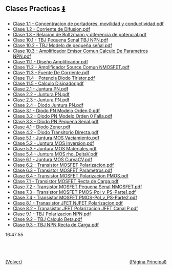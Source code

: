 
<html>
<body>
<h2>Clases Practicas <a href="https://downgit.github.io/#/home?url=https://github.com/Apuntes-FIUBA/Apuntes-Electronica/tree/main/86 - Electrónica/8603 - Dispositivos Semiconductores/Clases/Clases Practicas" style="font-size:20px">  ⬇️ </a></h2>
<ul>
    <li><a href="Clase 1.1 - Concentracion de portadores, movilidad y conductividad.pdf">Clase 1.1 - Concentracion de portadores, movilidad y conductividad.pdf</a></li>
    <li><a href="Clase 1.2 - Corriente de Difusion.pdf">Clase 1.2 - Corriente de Difusion.pdf</a></li>
    <li><a href="Clase 1.3 - Relacion de Boltzmann y diferencia de potencial.pdf">Clase 1.3 - Relacion de Boltzmann y diferencia de potencial.pdf</a></li>
    <li><a href="Clase 10.1 - TBJ Pequena Senal TBJ NPN.pdf">Clase 10.1 - TBJ Pequena Senal TBJ NPN.pdf</a></li>
    <li><a href="Clase 10.2 - TBJ Modelo de pequeña señal.pdf">Clase 10.2 - TBJ Modelo de pequeña señal.pdf</a></li>
    <li><a href="Clase 10.3 - Amplificador Emisor Comun Calculo De Parametros NPN.pdf">Clase 10.3 - Amplificador Emisor Comun Calculo De Parametros NPN.pdf</a></li>
    <li><a href="Clase 11.1 - Diseño Amplificador.pdf">Clase 11.1 - Diseño Amplificador.pdf</a></li>
    <li><a href="Clase 11.2 - Amplificador Source Comun NMOSFET.pdf">Clase 11.2 - Amplificador Source Comun NMOSFET.pdf</a></li>
    <li><a href="Clase 11.3 - Fuente De Corriente.pdf">Clase 11.3 - Fuente De Corriente.pdf</a></li>
    <li><a href="Clase 11.4 - Potencia Diodo Tiristor.pdf">Clase 11.4 - Potencia Diodo Tiristor.pdf</a></li>
    <li><a href="Clase 11.5 - Calculo Disipador.pdf">Clase 11.5 - Calculo Disipador.pdf</a></li>
    <li><a href="Clase 2.1 - Juntura PN.pdf">Clase 2.1 - Juntura PN.pdf</a></li>
    <li><a href="Clase 2.2 - Juntura PN.pdf">Clase 2.2 - Juntura PN.pdf</a></li>
    <li><a href="Clase 2.3 - Juntura PN.pdf">Clase 2.3 - Juntura PN.pdf</a></li>
    <li><a href="Clase 2.4 - Diodo Juntura PN.pdf">Clase 2.4 - Diodo Juntura PN.pdf</a></li>
    <li><a href="Clase 3.1 - Diodo PN Modelo Orden 0.pdf">Clase 3.1 - Diodo PN Modelo Orden 0.pdf</a></li>
    <li><a href="Clase 3.2 - Diodo PN Modelo Orden 0 Falla.pdf">Clase 3.2 - Diodo PN Modelo Orden 0 Falla.pdf</a></li>
    <li><a href="Clase 3.3 - Diodo PN Pequena Senal.pdf">Clase 3.3 - Diodo PN Pequena Senal.pdf</a></li>
    <li><a href="Clase 4.1 - Diodo Zener.pdf">Clase 4.1 - Diodo Zener.pdf</a></li>
    <li><a href="Clase 4.2 - Diodo Transitorio Directa.pdf">Clase 4.2 - Diodo Transitorio Directa.pdf</a></li>
    <li><a href="Clase 5.1 - Juntura MOS Vaciamiento.pdf">Clase 5.1 - Juntura MOS Vaciamiento.pdf</a></li>
    <li><a href="Clase 5.2 - Juntura MOS Inversion.pdf">Clase 5.2 - Juntura MOS Inversion.pdf</a></li>
    <li><a href="Clase 5.3 - Juntura MOS Materiales.pdf">Clase 5.3 - Juntura MOS Materiales.pdf</a></li>
    <li><a href="Clase 5.4 - Juntura MOS rho_DeltaV.pdf">Clase 5.4 - Juntura MOS rho_DeltaV.pdf</a></li>
    <li><a href="Clase 6.1 - Juntura MOS CurvaCV.pdf">Clase 6.1 - Juntura MOS CurvaCV.pdf</a></li>
    <li><a href="Clase 6.2 - Transistor MOSFET Polarizacion.pdf">Clase 6.2 - Transistor MOSFET Polarizacion.pdf</a></li>
    <li><a href="Clase 6.3 - Transistor MOSFET Parametros.pdf">Clase 6.3 - Transistor MOSFET Parametros.pdf</a></li>
    <li><a href="Clase 6.4 - Transistor MOSFET Polarizacion PMOS.pdf">Clase 6.4 - Transistor MOSFET Polarizacion PMOS.pdf</a></li>
    <li><a href="Clase 7.1 - Transistor MOSFET Recta de Carga.pdf">Clase 7.1 - Transistor MOSFET Recta de Carga.pdf</a></li>
    <li><a href="Clase 7.2 - Transistor MOSFET Pequena Senal NMOSFET.pdf">Clase 7.2 - Transistor MOSFET Pequena Senal NMOSFET.pdf</a></li>
    <li><a href="Clase 7.3 - Transistor MOSFET PMOS-Pol_y_PS-Parte1.pdf">Clase 7.3 - Transistor MOSFET PMOS-Pol_y_PS-Parte1.pdf</a></li>
    <li><a href="Clase 7.4 - Transistor MOSFET PMOS-Pol_y_PS-Parte2.pdf">Clase 7.4 - Transistor MOSFET PMOS-Pol_y_PS-Parte2.pdf</a></li>
    <li><a href="Clase 8.1 - Tranasistor JFET NJFET Polarizacion.pdf">Clase 8.1 - Tranasistor JFET NJFET Polarizacion.pdf</a></li>
    <li><a href="Clase 8.2 - Tranasistor JFET Polarizacion JFET Canal P.pdf">Clase 8.2 - Tranasistor JFET Polarizacion JFET Canal P.pdf</a></li>
    <li><a href="Clase 9.1 - TBJ Polarizacion NPN.pdf">Clase 9.1 - TBJ Polarizacion NPN.pdf</a></li>
    <li><a href="Clase 9.2 - TBJ Calculo Beta.pdf">Clase 9.2 - TBJ Calculo Beta.pdf</a></li>
    <li><a href="Clase 9.3 - TBJ NPN Recta de Carga.pdf">Clase 9.3 - TBJ NPN Recta de Carga.pdf</a></li>
</ul>
</body>
</html>






































16:47:55<br><br><br><br><br><a href="../" style="float: left">(Volver)</a> <a href="https://apuntes-fiuba.github.io/Apuntes-Electronica" style="float: right">(Página Principal)</a>
